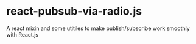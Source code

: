 # react-pubsub-via-radio.js
A react mixin and some utitiles to make publish/subscribe work smoothly with React.js
